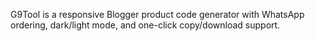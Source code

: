 G9Tool is a responsive Blogger product code generator with WhatsApp ordering, dark/light mode, and one-click copy/download support.
